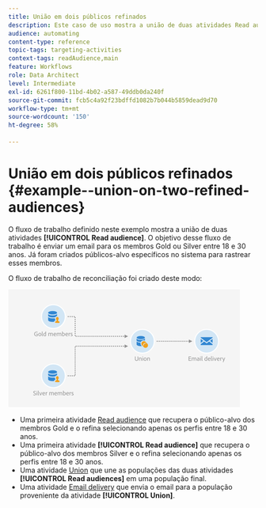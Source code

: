 ```yaml
---
title: União em dois públicos refinados
description: Este caso de uso mostra a união de duas atividades Read audience .
audience: automating
content-type: reference
topic-tags: targeting-activities
context-tags: readAudience,main
feature: Workflows
role: Data Architect
level: Intermediate
exl-id: 6261f800-11bd-4b02-a587-49ddb0da240f
source-git-commit: fcb5c4a92f23bdffd1082b7b044b5859dead9d70
workflow-type: tm+mt
source-wordcount: '150'
ht-degree: 58%

---
```


# União em dois públicos refinados {#example--union-on-two-refined-audiences}

O fluxo de trabalho definido neste exemplo mostra a união de duas atividades **[!UICONTROL Read audience]**. O objetivo desse fluxo de trabalho é enviar um email para os membros Gold ou Silver entre 18 e 30 anos. Já foram criados públicos-alvo específicos no sistema para rastrear esses membros.

O fluxo de trabalho de reconciliação foi criado deste modo:

![](assets/readaudience_activity_example1.png)

* Uma primeira atividade [Read audience](../../automating/using/read-audience.md) que recupera o público-alvo dos membros Gold e o refina selecionando apenas os perfis entre 18 e 30 anos.
* Uma primeira atividade **[!UICONTROL Read audience]** que recupera o público-alvo dos membros Silver e o refina selecionando apenas os perfis entre 18 e 30 anos.
* Uma atividade [Union](../../automating/using/union.md) que une as populações das duas atividades **[!UICONTROL Read audiences]** em uma população final.
* Uma atividade [Email delivery](../../automating/using/email-delivery.md) que envia o email para a população proveniente da atividade **[!UICONTROL Union]**.
